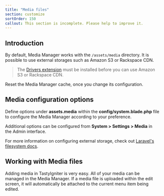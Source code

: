 ```yaml
---
title: "Media files"
section: customize
sortOrder: 150
callout: This section is incomplete. Please help to improve it.
---
```


## Introduction

By default, Media Manager works with the `/assets/media` directory. It is possible to use external storages such as Amazon S3 or Rackspace CDN.

> The [Drivers extension](https://tastyigniter.com/marketplace/item/igniter-drivers) must be installed before you can use Amazon S3 or Rackspace CDN.

Reset the Media Manager cache, once you change its configuration.

## Media configuration options

Define options under **assets.media** within the **config/system.blade.php** file to configure the Media Manager according to your preference.

Additional options can be configured from **System > Settings > Media** in the Admin interface.

For more information on configuring external storage, check out <a href="https://laravel.com/docs/filesystem#configuration" targer="_blank">Laravel's filesystem docs</a>.

## Working with Media files

Adding media in TastyIgniter is very easy. All of your media can be managed in the Media Manager. If a media file is uploaded within the edit screen, it will automatically be attached to the current menu item being edited. 